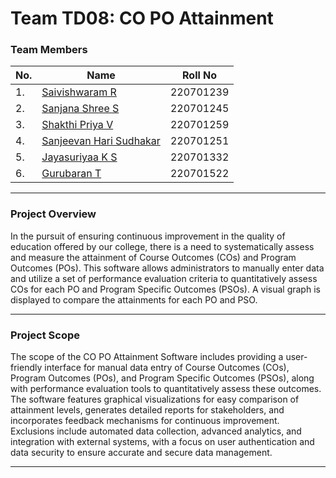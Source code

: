 # Team TD08: CO PO Attainment

### Team Members
| No. | Name | Roll No |
| --- | ---- | ------- |
|1. | [Saivishwaram R](https://github.com/Sai-Vishwa/) |220701239|
|2. | [Sanjana Shree S](https://github.com/) | 220701245 |
|3.  | [Shakthi Priya V](https://github.com/) | 220701259 |
|4. | [Sanjeevan Hari Sudhakar](https://github.com/sierrahotel777/) | 220701251 |
|5.  | [Jayasuriyaa K S](https://github.com/) | 220701332 |
|6. | [Gurubaran T](https://github.com/) | 220701522 |

---

### Project Overview
In the pursuit of ensuring continuous improvement in the quality of education offered by our college, there is a need to systematically assess and measure the attainment of Course Outcomes (COs) and Program Outcomes (POs). This software allows administrators to manually enter data and utilize a set of performance evaluation criteria to quantitatively assess COs for each PO and Program Specific Outcomes (PSOs). A visual graph is displayed to compare the attainments for each PO and PSO.

---

### Project Scope
The scope of the CO PO Attainment Software includes providing a user-friendly interface for manual data entry of Course Outcomes (COs), Program Outcomes (POs), and Program Specific Outcomes (PSOs), along with performance evaluation tools to quantitatively assess these outcomes. The software features graphical visualizations for easy comparison of attainment levels, generates detailed reports for stakeholders, and incorporates feedback mechanisms for continuous improvement. Exclusions include automated data collection, advanced analytics, and integration with external systems, with a focus on user authentication and data security to ensure accurate and secure data management.

---


